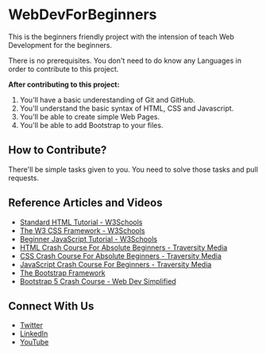 # WebDevForBeginners

This is the beginners friendly project with the intension of teach Web Development for the beginners.

There is no prerequisites. You don't need to do know any Languages in order to contribute to this project.


**After contributing to this project:**

1. You'll have a basic underestanding of Git and GitHub.
1. You'll understand the basic syntax of HTML, CSS and Javascript.
1. You'll be able to create simple Web Pages.
1. You'll be able to add Bootstrap to your files. 


## How to Contribute?

There'll be simple tasks given to you. You need to solve those tasks and pull requests.


## Reference Articles and Videos

- <a href="https://www.google.com/url?sa=t&source=web&rct=j&url=https://www.w3schools.com/html/&ved=2ahUKEwic5sGwscb6AhWrznMBHe6OAIEQFnoECBkQAQ&usg=AOvVaw0vItDRbv3KzO30MW1MRsJ1">Standard HTML Tutorial - W3Schools</a>
- <a href="https://www.google.com/url?sa=t&source=web&rct=j&url=https://www.w3schools.com/w3css/defaulT.asp&ved=2ahUKEwj384XCscb6AhXdCrcAHY3LBo8QFnoECBsQAQ&usg=AOvVaw2tmb-lcjD4pB7U5OLkq2r3">The W3 CSS Framework - W3Schools</a>
- <a href="https://www.google.com/url?sa=t&source=web&rct=j&url=https://www.w3schools.com/js/&ved=2ahUKEwiKmqPKscb6AhUyguYKHXosATQQFnoECBgQAQ&usg=AOvVaw0InYy1JO9V7729n-hfV1ti">Beginner JavaScript Tutorial - W3Schools</a>
- <a href="https://youtu.be/UB1O30fR-EE">HTML Crash Course For Absolute Beginners - Traversity Media</a>
- <a href="https://youtu.be/yfoY53QXEnI">CSS Crash Course For Absolute Beginners - Traversity Media</a>
- <a href="https://youtu.be/hdI2bqOjy3c">JavaScript Crash Course For Beginners - Traversity Media</a>
- <a href="https://www.google.com/url?sa=t&source=web&rct=j&url=https://getbootstrap.com/&ved=2ahUKEwiQh9mnssb6AhWq8zgGHa7QBI0QFnoECAUQAQ&usg=AOvVaw3s0qqZzEfHTiGFr9v0jCTN">The Bootstrap Framework</a>
- <a href="https://youtu.be/Jyvffr3aCp0">Bootstrap 5 Crash Course - Web Dev Simplified</a>


## Connect With Us

- <a href="https://twitter.com/Pranavvtweet?t=SjVJkxhObCxNCFRYao7oPw&s=08">Twitter</a>
- <a href="https://www.linkedin.com/in/pranav-verma-0537b1214">LinkedIn</a>
- <a href="https://youtube.com/channel/UCQXte7z3QifeMGQUZ4aek-A">YouTube</a>

